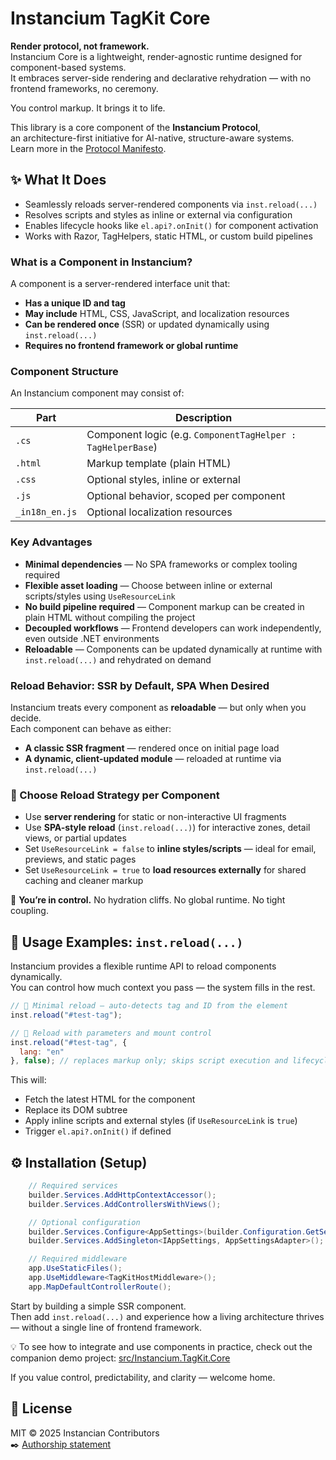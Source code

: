 ﻿# Instancium TagKit Core

**Render protocol, not framework.**  
Instancium Core is a lightweight, render-agnostic runtime designed for component-based systems.  
It embraces server-side rendering and declarative rehydration — with no frontend frameworks, no ceremony.

You control markup. It brings it to life.

This library is a core component of the **Instancium Protocol**,  
an architecture-first initiative for AI-native, structure-aware systems.  
Learn more in the [Protocol Manifesto](https://github.com/Instancium/.github/blob/main/profile/MANIFESTO.md).

## ✨ What It Does

- Seamlessly reloads server-rendered components via `inst.reload(...)`
- Resolves scripts and styles as inline or external via configuration
- Enables lifecycle hooks like `el.api?.onInit()` for component activation
- Works with Razor, TagHelpers, static HTML, or custom build pipelines

### What is a Component in Instancium?

A component is a server-rendered interface unit that:

- **Has a unique ID and tag**
- **May include** HTML, CSS, JavaScript, and localization resources
- **Can be rendered once** (SSR) or updated dynamically using `inst.reload(...)`
- **Requires no frontend framework or global runtime**

### Component Structure

An Instancium component may consist of:

| Part             | Description                                      |
|------------------|--------------------------------------------------|
| `.cs`            | Component logic (e.g. `ComponentTagHelper : TagHelperBase`) |
| `.html`		   | Markup template (plain HTML)     |
| `.css`           | Optional styles, inline or external              |
| `.js`            | Optional behavior, scoped per component          |
| `_in18n_en.js`          | Optional localization resources                  |

### Key Advantages

- **Minimal dependencies** — No SPA frameworks or complex tooling required  
- **Flexible asset loading** — Choose between inline or external scripts/styles using `UseResourceLink`  
- **No build pipeline required** — Component markup can be created in plain HTML without compiling the project  
- **Decoupled workflows** — Frontend developers can work independently, even outside .NET environments  
- **Reloadable** — Components can be updated dynamically at runtime with `inst.reload(...)` and rehydrated on demand


### Reload Behavior: SSR by Default, SPA When Desired

Instancium treats every component as **reloadable** — but only when you decide.  
Each component can behave as either:

- **A classic SSR fragment** — rendered once on initial page load
- **A dynamic, client-updated module** — reloaded at runtime via `inst.reload(...)`

### 🔧 Choose Reload Strategy per Component

- Use **server rendering** for static or non-interactive UI fragments  
- Use **SPA-style reload** (`inst.reload(...)`) for interactive zones, detail views, or partial updates  
- Set `UseResourceLink = false` to **inline styles/scripts** — ideal for email, previews, and static pages  
- Set `UseResourceLink = true` to **load resources externally** for shared caching and cleaner markup

📌 **You’re in control.** No hydration cliffs. No global runtime. No tight coupling.

## 🔁 Usage Examples: `inst.reload(...)`

Instancium provides a flexible runtime API to reload components dynamically.  
You can control how much context you pass — the system fills in the rest.

```js
// 🔹 Minimal reload — auto-detects tag and ID from the element
inst.reload("#test-tag");

// 🔹 Reload with parameters and mount control
inst.reload("#test-tag", {
  lang: "en"
}, false); // replaces markup only; skips script execution and lifecycle

```


This will:

- Fetch the latest HTML for the component
- Replace its DOM subtree
- Apply inline scripts and external styles (if `UseResourceLink` is `true`)
- Trigger `el.api?.onInit()` if defined



## ⚙️ Installation (Setup)

```csharp
	// Required services
	builder.Services.AddHttpContextAccessor();
	builder.Services.AddControllersWithViews();

	// Optional configuration
	builder.Services.Configure<AppSettings>(builder.Configuration.GetSection("Instancium"));
	builder.Services.AddSingleton<IAppSettings, AppSettingsAdapter>();

	// Required middleware
	app.UseStaticFiles();
	app.UseMiddleware<TagKitHostMiddleware>();
	app.MapDefaultControllerRoute();
```

Start by building a simple SSR component.  
Then add `inst.reload(...)` and experience how a living architecture thrives — without a single line of frontend framework.  

💡 To see how to integrate and use components in practice, check out the companion demo project: [src/Instancium.TagKit.Core](./src/Instancium.TagKit.Core)  

If you value control, predictability, and clarity — welcome home.

## 📄 License  
MIT © 2025 Instancian Contributors  
✒️ [Authorship statement](https://github.com/Instancium/.github/blob/main/profile/Authorship.md)
